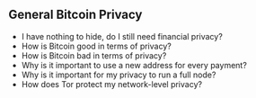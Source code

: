 ## General Bitcoin Privacy
- I have nothing to hide, do I still need financial privacy?
- How is Bitcoin good in terms of privacy?
- How is Bitcoin bad in terms of privacy?
- Why is it important to use a new address for every payment?
- Why is it important for my privacy to run a full node?
- How does Tor protect my network-level privacy? 
